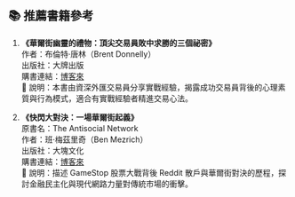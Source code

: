## 📚 推薦書籍參考

1. **《華爾街幽靈的禮物：頂尖交易員敗中求勝的三個祕密》**  
   作者：布倫特·唐林（Brent Donnelly）  
   出版社：大牌出版  
   購書連結：[博客來](https://www.books.com.tw/products/0010903585)  
   📘 說明：本書由資深外匯交易員分享實戰經驗，揭露成功交易員背後的心理素質與行為模式，適合有實戰經驗者精進交易心法。

2. **《快閃大對決：一場華爾街起義》**  
   原書名：The Antisocial Network  
   作者：班·梅茲里奇（Ben Mezrich）  
   出版社：大塊文化  
   購書連結：[博客來](https://www.books.com.tw/products/0010648691)  
   📘 說明：描述 GameStop 股票大戰背後 Reddit 散戶與華爾街對決的歷程，探討金融民主化與現代網路力量對傳統市場的衝擊。
